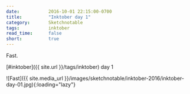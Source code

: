 ```yaml
---
date:           2016-10-01 22:15:00-0700
title:          "Inktober day 1"
category:       Sketchnotable
tags:           inktober
read_time:      false
short:          true
---
```

Fast.

[#inktober]({{ site.url }}/tags/inktober) day 1

![Fast]({{ site.media_url }}/images/sketchnotable/inktober-2016/inktober-day-01.jpg){:loading="lazy"}
